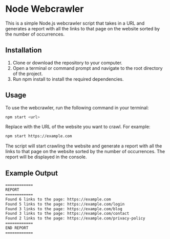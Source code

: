 # Node Webcrawler

This is a simple Node.js webcrawler script that takes in a URL and generates a report with all the links to that page on the website sorted by the number of occurrences.

## Installation

1. Clone or download the repository to your computer.
2. Open a terminal or command prompt and navigate to the root directory of the project.
3. Run npm install to install the required dependencies.


## Usage

To use the webcrawler, run the following command in your terminal:

```sh
npm start <url>
```

Replace <url> with the URL of the website you want to crawl. For example:
```sh
npm start https://example.com
```
The script will start crawling the website and generate a report with all the links to that page on the website sorted by the number of occurrences. The report will be displayed in the console.

## Example Output
```sh
============
REPORT
============
Found 6 links to the page: https://example.com
Found 5 links to the page: https://example.com/login
Found 3 links to the page: https://example.com/blog
Found 3 links to the page: https://example.com/contact
Found 2 links to the page: https://example.com/privacy-policy
============
END REPORT
============
```
